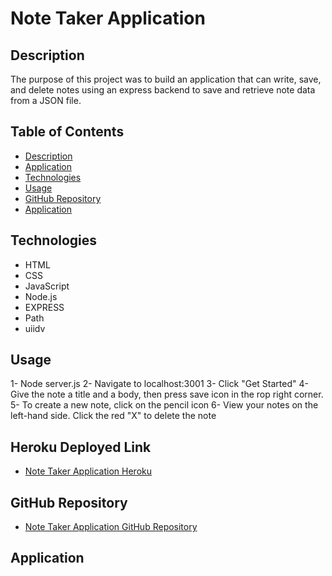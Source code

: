 # Note Taker Application


## Description 

The purpose of this project was to build an application that can write, save, and delete notes using an express backend to save and retrieve note data from a JSON file. 

## Table of Contents
* [Description](#description)
* [Application](#application)
* [Technologies](#technologies)
* [Usage](#usage)
* [GitHub Repository](#Github)
* [Application](#gif)



## Technologies 

* HTML
* CSS
* JavaScript
* Node.js
* EXPRESS
* Path
* uiidv


## Usage

1- Node server.js
2- Navigate to localhost:3001
3- Click "Get Started"
4- Give the note a title and a body, then press save icon in the rop right corner.
5- To create a new note, click on the pencil icon
6- View your notes on the left-hand side. Click the red "X" to delete the note

## Heroku Deployed Link

* [Note Taker Application Heroku ](https://morning-crag-44493.herokuapp.com/)


## GitHub Repository

* [Note Taker Application GitHub Repository ]()


## Application 

![]()

